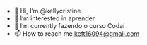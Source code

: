 - 👋 Hi, I’m @kellycristine
- 👀 I’m interested in  aprender
- 🌱 I’m currently fazendo o curso Codaí 
- 📫 How to reach me  kcft16094@gmail.com

<!---
kellycristine/kellycristine is a ✨ special ✨ repository because its `README.md` (this file) appears on your GitHub profile.
You can click the Preview link to take a look at your changes.
--->
